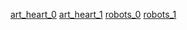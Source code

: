 [art_heart_0](/gallery/art_heart_0.html)
[art_heart_1](/gallery/art_heart_1.html)
[robots_0](/gallery/robots_0.html)
[robots_1](/gallery/robots_1.html)

